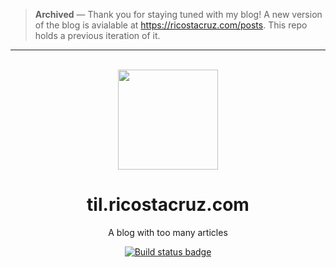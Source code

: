 > **Archived** — Thank you for staying tuned with my blog! A new version of the blog is avialable at https://ricostacruz.com/posts. This repo holds a previous iteration of it.

* * *

<p align='center'>
<br><img src='https://user-images.githubusercontent.com/74385/47948807-e0779800-df72-11e8-81e8-68ec5c61de46.png' width='160'><br>
</p>

<h1 align='center'>
til.ricostacruz.com
</h1>

<p align='center'>
A blog with too many articles
</p>

<p align='center'>
<!-- <a href='https://app.netlify.com/sites/rstacruz-tilnext/deploys'>
<img src='https://api.netlify.com/api/v1/badges/66598723-416e-4305-9b16-b9fe561b1efb/deploy-status'>
</a> -->
<a href='https://github.com/rstacruz/til/actions?query=workflow%3A%22Build%22'>
<img src='https://github.com/rstacruz/til/workflows/Build/badge.svg' alt='Build status badge' />
</a>
</p>

<br>
